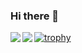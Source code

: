 ### Hi there 👋

<!--
**pasuta-jp/pasuta-jp** is a ✨ _special_ ✨ repository because its `README.md` (this file) appears on your GitHub profile.

Here are some ideas to get you started:

- 🔭 I’m currently working on ...
- 🌱 I’m currently learning ...
- 👯 I’m looking to collaborate on ...
- 🤔 I’m looking for help with ...
- 💬 Ask me about ...
- 📫 How to reach me: ...
- 😄 Pronouns: ...
- ⚡ Fun fact: ...
-->
<a href="https://github.com/pasuta-jp">
  <img align="left" src="https://github-readme-stats.vercel.app/api?username=pasuta-jp&count_private=true&show_icons=true" />
</a>
<a href="https://github.com/pasuta-jp">
  <img align="left" src="https://github-readme-stats.vercel.app/api/top-langs/?username=pasuta-jp" />
</a>

[![trophy](https://github-profile-trophy.vercel.app/?username=pasuta-jp&theme=onedark&column=7
)](https://github.com/ryo-ma/github-profile-trophy)

